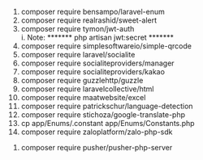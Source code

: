 1. composer require bensampo/laravel-enum
2. composer require realrashid/sweet-alert
3. composer require tymon/jwt-auth   
   i. Note: *******  php artisan jwt:secret  *******
4. composer require simplesoftwareio/simple-qrcode
5. composer require laravel/socialite
6. composer require socialiteproviders/manager
7. composer require socialiteproviders/kakao
8. composer require guzzlehttp/guzzle
9. composer require laravelcollective/html
10. composer require maatwebsite/excel
11. composer require patrickschur/language-detection
12. composer require stichoza/google-translate-php
13. cp app/Enums/.constant app/Enums/Constants.php
14. composer require zaloplatform/zalo-php-sdk

[//]: # (Pusher để đẩy thông báo khi có người gọi đến)
1. composer require pusher/pusher-php-server

